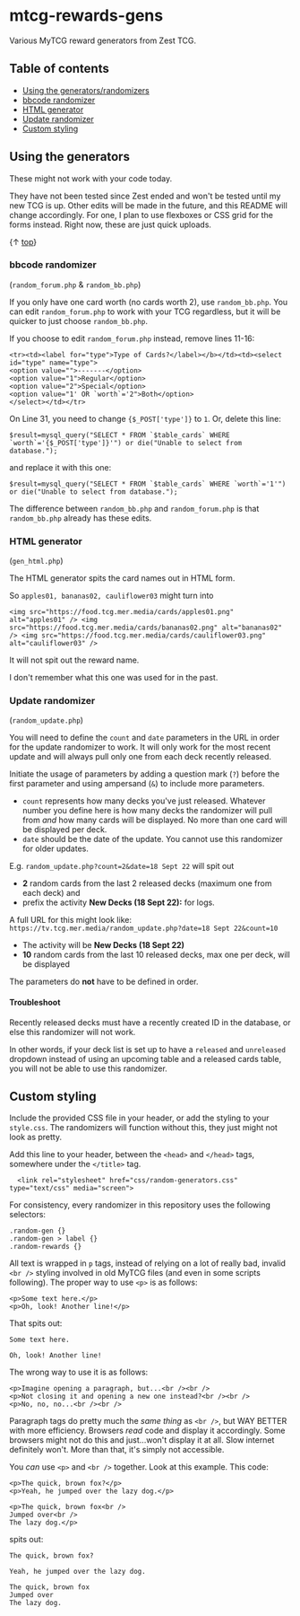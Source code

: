 # mtcg-rewards-gens
Various MyTCG reward generators from Zest TCG.

## Table of contents
* [Using the generators/randomizers](#using-the-generators)
* [bbcode randomizer](#bbcode-randomizer)
* [HTML generator](#html-generator)
* [Update randomizer](#update-randomizer)
* [Custom styling](#custom-styling)

## Using the generators
These might not work with your code today.

They have not been tested since Zest ended and won't be tested until my new TCG is up. Other edits will be made in the future, and this README will change accordingly. For one, I plan to use flexboxes or CSS grid for the forms instead. Right now, these are just quick uploads.

{&uarr; [top](#mtcg-rewards-gens)}

### bbcode randomizer
(`random_forum.php` & `random_bb.php`)

If you only have one card worth (no cards worth 2), use `random_bb.php`. You can edit `random_forum.php` to work with your TCG regardless, but it will be quicker to just choose `random_bb.php`.

If you choose to edit `random_forum.php` instead, remove lines 11-16:

````
<tr><td><label for="type">Type of Cards?</label></b></td><td><select id="type" name="type">
<option value="">-------</option>
<option value="1">Regular</option>
<option value="2">Special</option>
<option value="1' OR `worth`='2">Both</option>			
</select></td></tr>
````

On Line 31, you need to change `{$_POST['type']}` to `1`. Or, delete this line:

````
$result=mysql_query("SELECT * FROM `$table_cards` WHERE `worth`='{$_POST['type']}'") or die("Unable to select from database.");
````

and replace it with this one:

````
$result=mysql_query("SELECT * FROM `$table_cards` WHERE `worth`='1'") or die("Unable to select from database.");
````

The difference between `random_bb.php` and `random_forum.php` is that `random_bb.php` already has these edits.

### HTML generator
(`gen_html.php`)

The HTML generator spits the card names out in HTML form.

So `apples01, bananas02, cauliflower03` might turn into

````
<img src="https://food.tcg.mer.media/cards/apples01.png" alt="apples01" /> <img src="https://food.tcg.mer.media/cards/bananas02.png" alt="bananas02" /> <img src="https://food.tcg.mer.media/cards/cauliflower03.png" alt="cauliflower03" /> 
````

It will not spit out the reward name.

I don't remember what this one was used for in the past.

### Update randomizer
(`random_update.php`)

You will need to define the ``count`` and ``date`` parameters in the URL in order for the update randomizer to work. It will only work for the most recent update and will always pull only one from each deck recently released.

Initiate the usage of parameters by adding a question mark (`?`) before the first parameter and using ampersand (`&`) to include more parameters.

* `count` represents how many decks you've just released. Whatever number you define here is how many decks the randomizer will pull from *and* how many cards will be displayed. No more than one card will be displayed per deck.
* `date` should be the date of the update. You cannot use this randomizer for older updates.

E.g. `random_update.php?count=2&date=18 Sept 22` will spit out
* **2** random cards from the last 2 released decks (maximum one from each deck) and
* prefix the activity **New Decks (18 Sept 22):** for logs.

A full URL for this might look like: `https://tv.tcg.mer.media/random_update.php?date=18 Sept 22&count=10`
* The activity will be **New Decks (18 Sept 22)**
* **10** random cards from the last 10 released decks, max one per deck, will be displayed

The parameters do **not** have to be defined in order.

#### Troubleshoot
Recently released decks must have a recently created ID in the database, or else this randomizer will not work.

In other words, if your deck list is set up to have a `released` and `unreleased` dropdown instead of using an upcoming table and a released cards table, you will not be able to use this randomizer.

## Custom styling
Include the provided CSS file in your header, or add the styling to your `style.css`. The randomizers will function without this, they just might not look as pretty.

Add this line to your header, between the ``<head>`` and ``</head>`` tags, somewhere under the ``</title>`` tag.

````
  <link rel="stylesheet" href="css/random-generators.css" type="text/css" media="screen">
````

For consistency, every randomizer in this repository uses the following selectors:

````
.random-gen {}
.random-gen > label {}
.random-rewards {}
````

All text is wrapped in `p` tags, instead of relying on a lot of really bad, invalid `<br />` styling involved in old MyTCG files (and even in some scripts following). The proper way to use `<p>` is as follows:

````
<p>Some text here.</p>
<p>Oh, look! Another line!</p>
````

That spits out:

````
Some text here.

Oh, look! Another line!
````

The wrong way to use it is as follows:

````
<p>Imagine opening a paragraph, but...<br /><br />
<p>Not closing it and opening a new one instead?<br /><br />
<p>No, no, no...<br /><br />
````

Paragraph tags do pretty much the *same thing* as `<br />`, but WAY BETTER with more efficiency. Browsers *read* code and display it accordingly. Some browsers might not do this and just...won't display it at all. Slow internet definitely won't. More than that, it's simply not accessible.

You *can* use `<p>` and `<br />` together. Look at this example. This code:

````
<p>The quick, brown fox?</p>
<p>Yeah, he jumped over the lazy dog.</p>

<p>The quick, brown fox<br />
Jumped over<br />
The lazy dog.</p>
````

spits out:

````
The quick, brown fox?

Yeah, he jumped over the lazy dog.

The quick, brown fox
Jumped over
The lazy dog.
````
